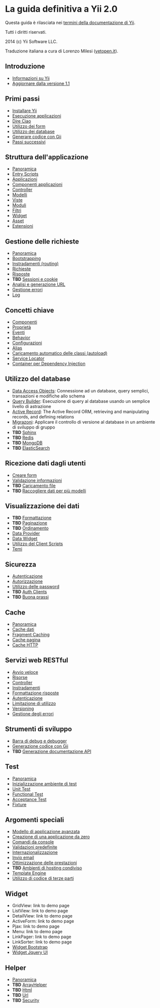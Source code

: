 La guida definitiva a Yii 2.0
=============================

Questa guida è rilasciata nei [termini della documentazione di Yii](http://www.yiiframework.com/doc/terms/).

Tutti i diritti riservati.

2014 (c) Yii Software LLC.

Traduzione italiana a cura di Lorenzo Milesi ([yetopen.it](http://www.yetopen.it)).


Introduzione
------------

* [Informazioni su Yii](intro-yii.md)
* [Aggiornare dalla versione 1.1](intro-upgrade-from-v1.md)


Primi passi
-----------

* [Installare Yii](start-installation.md)
* [Esecuzione applicazioni](start-workflow.md)
* [Dire Ciao](start-hello.md)
* [Utilizzo dei form](start-forms.md)
* [Utilizzo dei database](start-databases.md)
* [Generare codice con Gii](start-gii.md)
* [Passi successivi](start-looking-ahead.md)


Struttura dell'applicazione
---------------------------

* [Panoramica](structure-overview.md)
* [Entry Scripts](structure-entry-scripts.md)
* [Applicazioni](structure-applications.md)
* [Componenti applicazioni](structure-application-components.md)
* [Controller](structure-controllers.md)
* [Modelli](structure-models.md)
* [Viste](structure-views.md)
* [Moduli](structure-modules.md)
* [Filtri](structure-filters.md)
* [Widget](structure-widgets.md)
* [Asset](structure-assets.md)
* [Estensioni](structure-extensions.md)


Gestione delle richieste
------------------------

* [Panoramica](runtime-overview.md)
* [Bootstrapping](runtime-bootstrapping.md)
* [Instradamenti (routing)](runtime-routing.md)
* [Richieste](runtime-requests.md)
* [Risposte](runtime-responses.md)
* **TBD** [Sessioni e cookie](runtime-sessions-cookies.md)
* [Analisi e generazione URL](runtime-url-handling.md)
* [Gestione errori](runtime-handling-errors.md)
* [Log](runtime-logging.md)


Concetti chiave
---------------

* [Componenti](concept-components.md)
* [Proprietà](concept-properties.md)
* [Eventi](concept-events.md)
* [Behavior](concept-behaviors.md)
* [Configurazioni](concept-configurations.md)
* [Alias](concept-aliases.md)
* [Caricamento automatico delle classi (autoload)](concept-autoloading.md)
* [Service Locator](concept-service-locator.md)
* [Container per Dependency Injection](concept-di-container.md)


Utilizzo del database
------------------------

* [Data Access Objects](db-dao.md): Connessione ad un database, query semplici, transazioni e modifiche allo schema
* [Query Builder](db-query-builder.md): Esecuzione di query al database usando un semplice livello di astrazione
* [Active Record](db-active-record.md): The Active Record ORM, retrieving and manipulating records, and defining relations
* [Migrazoni](db-migrations.md): Applicare il controllo di versione al database in un ambiente di sviluppo di gruppo
* **TBD** [Sphinx](db-sphinx.md)
* **TBD** [Redis](db-redis.md)
* **TBD** [MongoDB](db-mongodb.md)
* **TBD** [ElasticSearch](db-elasticsearch.md)


Ricezione dati dagli utenti
---------------------------

* [Creare form](input-forms.md)
* [Validazione informazioni](input-validation.md)
* **TBD** [Caricamento file](input-file-upload.md)
* **TBD** [Raccogliere dati per più modelli](input-multiple-models.md)


Visualizzazione dei dati
------------------------

* **TBD** [Formattazione](output-formatting.md)
* **TBD** [Paginazione](output-pagination.md)
* **TBD** [Ordinamento](output-sorting.md)
* [Data Provider](output-data-providers.md)
* [Data Widget](output-data-widgets.md)
* [Utilizzo del Client Scripts](output-client-scripts.md)
* [Temi](output-theming.md)


Sicurezza
---------

* [Autenticazione](security-authentication.md)
* [Autorizzazione](security-authorization.md)
* [Utilizzo delle password](security-passwords.md)
* **TBD** [Auth Clients](security-auth-clients.md)
* **TBD** [Buona prassi](security-best-practices.md)


Cache
-----

* [Panoramica](caching-overview.md)
* [Cache dati](caching-data.md)
* [Fragment Caching](caching-fragment.md)
* [Cache pagina](caching-page.md)
* [Cache HTTP](caching-http.md)


Servizi web RESTful
-------------------

* [Avvio veloce](rest-quick-start.md)
* [Risorse](rest-resources.md)
* [Controller](rest-controllers.md)
* [Instradamenti](rest-routing.md)
* [Formattazione risposte](rest-response-formatting.md)
* [Autenticazione](rest-authentication.md)
* [Limitazione di utilizzo](rest-rate-limiting.md)
* [Versioning](rest-versioning.md)
* [Gestione degli errori](rest-error-handling.md)


Strumenti di sviluppo
---------------------

* [Barra di debug e debugger](tool-debugger.md)
* [Generazione codice con Gii](tool-gii.md)
* **TBD** [Generazione documentazione API](tool-api-doc.md)


Test
----

* [Panoramica](test-overview.md)
* [Inizializzazione ambiente di test](test-environment-setup.md)
* [Unit Test](test-unit.md)
* [Functional Test](test-functional.md)
* [Acceptance Test](test-acceptance.md)
* [Fixture](test-fixtures.md)


Argomenti speciali
------------------

* [Modello di applicazione avanzata](tutorial-advanced-app.md)
* [Creazione di una applicazione da zero](tutorial-start-from-scratch.md)
* [Comandi da console](tutorial-console.md)
* [Validazioni predefinite](tutorial-core-validators.md)
* [Internazionalizzazione](tutorial-i18n.md)
* [Invio email](tutorial-mailing.md)
* [Ottimizzazione delle prestazioni](tutorial-performance-tuning.md)
* **TBD** [Ambienti di hosting condiviso](tutorial-shared-hosting.md)
* [Template Engine](tutorial-template-engines.md)
* [Utilizzo di codice di terze parti](tutorial-yii-integration.md)


Widget
------

* GridView: link to demo page
* ListView: link to demo page
* DetailView: link to demo page
* ActiveForm: link to demo page
* Pjax: link to demo page
* Menu: link to demo page
* LinkPager: link to demo page
* LinkSorter: link to demo page
* [Widget Bootstrap](widget-bootstrap.md)
* [Widget Jquery UI](widget-jui.md)


Helper
------

* [Panoramica](helper-overview.md)
* **TBD** [ArrayHelper](helper-array.md)
* **TBD** [Html](helper-html.md)
* **TBD** [Url](helper-url.md)
* **TBD** [Security](helper-security.md)

